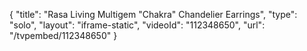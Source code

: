 {
    "title": "Rasa Living Multigem \"Chakra\" Chandelier Earrings",
    "type": "solo",
    "layout": "iframe-static",
    "videoId": "112348650",
    "url": "\/tvpembed\/112348650"
}